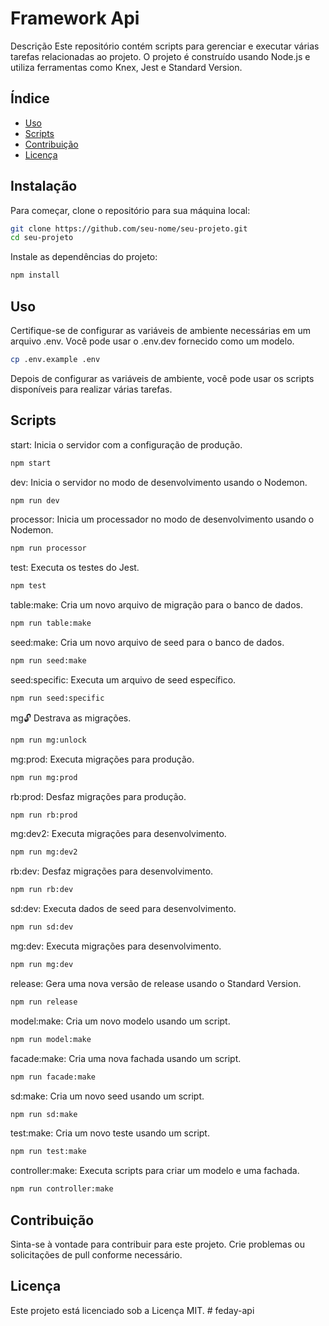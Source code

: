# Framework Api
Descrição
Este repositório contém scripts para gerenciar e executar várias tarefas relacionadas ao projeto. O projeto é construído usando Node.js e utiliza ferramentas como Knex, Jest e Standard Version.

## Índice

- [Uso](#uso)
- [Scripts](#scripts)
- [Contribuição](#contribuição)
- [Licença](#licença)

## Instalação

Para começar, clone o repositório para sua máquina local:

```bash
git clone https://github.com/seu-nome/seu-projeto.git
cd seu-projeto
```
Instale as dependências do projeto:

```bash
npm install
```

## Uso
Certifique-se de configurar as variáveis de ambiente necessárias em um arquivo .env. Você pode usar o .env.dev fornecido como um modelo.

```bash
cp .env.example .env
```

Depois de configurar as variáveis de ambiente, você pode usar os scripts disponíveis para realizar várias tarefas.

## Scripts

start: Inicia o servidor com a configuração de produção.

```bash
npm start
```

dev: Inicia o servidor no modo de desenvolvimento usando o Nodemon.

```bash
npm run dev
```

processor: Inicia um processador no modo de desenvolvimento usando o Nodemon.

```bash
npm run processor
```

test: Executa os testes do Jest.

```bash
npm test
```

table:make: Cria um novo arquivo de migração para o banco de dados.

```bash
npm run table:make
```

seed:make: Cria um novo arquivo de seed para o banco de dados.

```bash
npm run seed:make
```
seed:specific: Executa um arquivo de seed específico.

```bash
npm run seed:specific
```

mg:unlock: Destrava as migrações.

```bash
npm run mg:unlock
```

mg:prod: Executa migrações para produção.

```bash
npm run mg:prod
```

rb:prod: Desfaz migrações para produção.

```bash
npm run rb:prod
```

mg:dev2: Executa migrações para desenvolvimento.

```bash
npm run mg:dev2
```

rb:dev: Desfaz migrações para desenvolvimento.

```bash
npm run rb:dev
```

sd:dev: Executa dados de seed para desenvolvimento.

```bash
npm run sd:dev
```

mg:dev: Executa migrações para desenvolvimento.

```bash
npm run mg:dev
```

release: Gera uma nova versão de release usando o Standard Version.

```bash
npm run release
```

model:make: Cria um novo modelo usando um script.

```bash
npm run model:make
```

facade:make: Cria uma nova fachada usando um script.

```bash
npm run facade:make
```

sd:make: Cria um novo seed usando um script.

```bash
npm run sd:make
```

test:make: Cria um novo teste usando um script.

```bash
npm run test:make
```

controller:make: Executa scripts para criar um modelo e uma fachada.

```bash
npm run controller:make
```

## Contribuição

Sinta-se à vontade para contribuir para este projeto. Crie problemas ou solicitações de pull conforme necessário.

## Licença

Este projeto está licenciado sob a Licença MIT.
#   f e d a y - a p i  
 